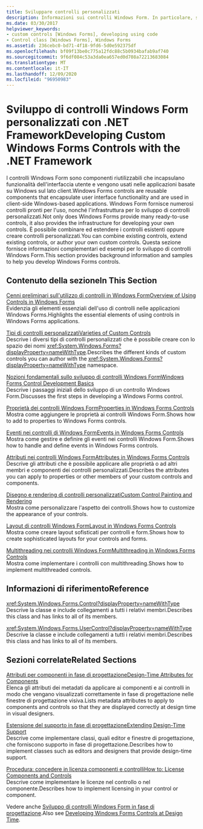 ```yaml
---
title: Sviluppare controlli personalizzati
description: Informazioni sui controlli Windows Form. In particolare, si apprenderà come combinare i controlli esistenti, estendere i controlli esistenti e creare controlli personalizzati.
ms.date: 03/30/2017
helpviewer_keywords:
- custom controls [Windows Forms], developing using code
- Control class [Windows Forms], Windows Forms
ms.assetid: 236cebc0-bd71-4f18-9fd6-5d0e592375df
ms.openlocfilehash: bf09f13be0c775a12fdc88c5b0934bafab9af740
ms.sourcegitcommit: 9f6df084c53a3da0ea657ed0d708a72213683084
ms.translationtype: MT
ms.contentlocale: it-IT
ms.lasthandoff: 12/09/2020
ms.locfileid: "96950983"
---
```

# <a name="developing-custom-windows-forms-controls-with-the-net-framework"></a><span data-ttu-id="7db20-104">Sviluppo di controlli Windows Form personalizzati con .NET Framework</span><span class="sxs-lookup"><span data-stu-id="7db20-104">Developing Custom Windows Forms Controls with the .NET Framework</span></span>

<span data-ttu-id="7db20-105">I controlli Windows Form sono componenti riutilizzabili che incapsulano funzionalità dell'interfaccia utente e vengono usati nelle applicazioni basate su Windows sul lato client.</span><span class="sxs-lookup"><span data-stu-id="7db20-105">Windows Forms controls are reusable components that encapsulate user interface functionality and are used in client-side Windows-based applications.</span></span> <span data-ttu-id="7db20-106">Windows Form fornisce numerosi controlli pronti per l'uso, nonché l'infrastruttura per lo sviluppo di controlli personalizzati.</span><span class="sxs-lookup"><span data-stu-id="7db20-106">Not only does Windows Forms provide many ready-to-use controls, it also provides the infrastructure for developing your own controls.</span></span> <span data-ttu-id="7db20-107">È possibile combinare ed estendere i controlli esistenti oppure creare controlli personalizzati.</span><span class="sxs-lookup"><span data-stu-id="7db20-107">You can combine existing controls, extend existing controls, or author your own custom controls.</span></span> <span data-ttu-id="7db20-108">Questa sezione fornisce informazioni complementari ed esempi per lo sviluppo di controlli Windows Form.</span><span class="sxs-lookup"><span data-stu-id="7db20-108">This section provides background information and samples to help you develop Windows Forms controls.</span></span>  
  
## <a name="in-this-section"></a><span data-ttu-id="7db20-109">Contenuto della sezione</span><span class="sxs-lookup"><span data-stu-id="7db20-109">In This Section</span></span>  

 [<span data-ttu-id="7db20-110">Cenni preliminari sull'utilizzo di controlli in Windows Form</span><span class="sxs-lookup"><span data-stu-id="7db20-110">Overview of Using Controls in Windows Forms</span></span>](overview-of-using-controls-in-windows-forms.md)  
 <span data-ttu-id="7db20-111">Evidenzia gli elementi essenziali dell'uso di controlli nelle applicazioni Windows Forms.</span><span class="sxs-lookup"><span data-stu-id="7db20-111">Highlights the essential elements of using controls in Windows Forms applications.</span></span>  
  
 [<span data-ttu-id="7db20-112">Tipi di controlli personalizzati</span><span class="sxs-lookup"><span data-stu-id="7db20-112">Varieties of Custom Controls</span></span>](varieties-of-custom-controls.md)  
 <span data-ttu-id="7db20-113">Descrive i diversi tipi di controlli personalizzati che è possibile creare con lo spazio dei nomi <xref:System.Windows.Forms?displayProperty=nameWithType>.</span><span class="sxs-lookup"><span data-stu-id="7db20-113">Describes the different kinds of custom controls you can author with the <xref:System.Windows.Forms?displayProperty=nameWithType> namespace.</span></span>  
  
 [<span data-ttu-id="7db20-114">Nozioni fondamentali sullo sviluppo di controlli Windows Form</span><span class="sxs-lookup"><span data-stu-id="7db20-114">Windows Forms Control Development Basics</span></span>](windows-forms-control-development-basics.md)  
 <span data-ttu-id="7db20-115">Descrive i passaggi iniziali dello sviluppo di un controllo Windows Form.</span><span class="sxs-lookup"><span data-stu-id="7db20-115">Discusses the first steps in developing a Windows Forms control.</span></span>  
  
 [<span data-ttu-id="7db20-116">Proprietà dei controlli Windows Form</span><span class="sxs-lookup"><span data-stu-id="7db20-116">Properties in Windows Forms Controls</span></span>](properties-in-windows-forms-controls.md)  
 <span data-ttu-id="7db20-117">Mostra come aggiungere le proprietà ai controlli Windows Form.</span><span class="sxs-lookup"><span data-stu-id="7db20-117">Shows how to add to properties to Windows Forms controls.</span></span>  
  
 [<span data-ttu-id="7db20-118">Eventi nei controlli di Windows Form</span><span class="sxs-lookup"><span data-stu-id="7db20-118">Events in Windows Forms Controls</span></span>](events-in-windows-forms-controls.md)  
 <span data-ttu-id="7db20-119">Mostra come gestire e definire gli eventi nei controlli Windows Form.</span><span class="sxs-lookup"><span data-stu-id="7db20-119">Shows how to handle and define events in Windows Forms controls.</span></span>  
  
 [<span data-ttu-id="7db20-120">Attributi nei controlli Windows Form</span><span class="sxs-lookup"><span data-stu-id="7db20-120">Attributes in Windows Forms Controls</span></span>](attributes-in-windows-forms-controls.md)  
 <span data-ttu-id="7db20-121">Descrive gli attributi che è possibile applicare alle proprietà o ad altri membri e componenti dei controlli personalizzati.</span><span class="sxs-lookup"><span data-stu-id="7db20-121">Describes the attributes you can apply to properties or other members of your custom controls and components.</span></span>  
  
 [<span data-ttu-id="7db20-122">Disegno e rendering di controlli personalizzati</span><span class="sxs-lookup"><span data-stu-id="7db20-122">Custom Control Painting and Rendering</span></span>](custom-control-painting-and-rendering.md)  
 <span data-ttu-id="7db20-123">Mostra come personalizzare l'aspetto dei controlli.</span><span class="sxs-lookup"><span data-stu-id="7db20-123">Shows how to customize the appearance of your controls.</span></span>  
  
 [<span data-ttu-id="7db20-124">Layout di controlli Windows Form</span><span class="sxs-lookup"><span data-stu-id="7db20-124">Layout in Windows Forms Controls</span></span>](layout-in-windows-forms-controls.md)  
 <span data-ttu-id="7db20-125">Mostra come creare layout sofisticati per controlli e form.</span><span class="sxs-lookup"><span data-stu-id="7db20-125">Shows how to create sophisticated layouts for your controls and forms.</span></span>  
  
 [<span data-ttu-id="7db20-126">Multithreading nei controlli Windows Form</span><span class="sxs-lookup"><span data-stu-id="7db20-126">Multithreading in Windows Forms Controls</span></span>](multithreading-in-windows-forms-controls.md)  
 <span data-ttu-id="7db20-127">Mostra come implementare i controlli con multithreading.</span><span class="sxs-lookup"><span data-stu-id="7db20-127">Shows how to implement multithreaded controls.</span></span>  
  
## <a name="reference"></a><span data-ttu-id="7db20-128">Informazioni di riferimento</span><span class="sxs-lookup"><span data-stu-id="7db20-128">Reference</span></span>  

 <xref:System.Windows.Forms.Control?displayProperty=nameWithType>  
 <span data-ttu-id="7db20-129">Descrive la classe e include collegamenti a tutti i relativi membri.</span><span class="sxs-lookup"><span data-stu-id="7db20-129">Describes this class and has links to all of its members.</span></span>  
  
 <xref:System.Windows.Forms.UserControl?displayProperty=nameWithType>  
 <span data-ttu-id="7db20-130">Descrive la classe e include collegamenti a tutti i relativi membri.</span><span class="sxs-lookup"><span data-stu-id="7db20-130">Describes this class and has links to all of its members.</span></span>  
  
## <a name="related-sections"></a><span data-ttu-id="7db20-131">Sezioni correlate</span><span class="sxs-lookup"><span data-stu-id="7db20-131">Related Sections</span></span>  

 <span data-ttu-id="7db20-132">[Attributi per componenti in fase di progettazione](/previous-versions/visualstudio/visual-studio-2013/tk67c2t8(v=vs.120))</span><span class="sxs-lookup"><span data-stu-id="7db20-132">[Design-Time Attributes for Components](/previous-versions/visualstudio/visual-studio-2013/tk67c2t8(v=vs.120))</span></span>  
 <span data-ttu-id="7db20-133">Elenca gli attributi dei metadati da applicare ai componenti e ai controlli in modo che vengano visualizzati correttamente in fase di progettazione nelle finestre di progettazione visiva.</span><span class="sxs-lookup"><span data-stu-id="7db20-133">Lists metadata attributes to apply to components and controls so that they are displayed correctly at design time in visual designers.</span></span>  
  
 <span data-ttu-id="7db20-134">[Estensione del supporto in fase di progettazione](/previous-versions/visualstudio/visual-studio-2013/37899azc(v=vs.120))</span><span class="sxs-lookup"><span data-stu-id="7db20-134">[Extending Design-Time Support](/previous-versions/visualstudio/visual-studio-2013/37899azc(v=vs.120))</span></span>  
 <span data-ttu-id="7db20-135">Descrive come implementare classi, quali editor e finestre di progettazione, che forniscono supporto in fase di progettazione.</span><span class="sxs-lookup"><span data-stu-id="7db20-135">Describes how to implement classes such as editors and designers that provide design-time support.</span></span>  
  
 <span data-ttu-id="7db20-136">[Procedura: concedere in licenza componenti e controlli](/previous-versions/visualstudio/visual-studio-2013/fe8b1eh9(v=vs.120))</span><span class="sxs-lookup"><span data-stu-id="7db20-136">[How to: License Components and Controls](/previous-versions/visualstudio/visual-studio-2013/fe8b1eh9(v=vs.120))</span></span>  
 <span data-ttu-id="7db20-137">Descrive come implementare le licenze nel controllo o nel componente.</span><span class="sxs-lookup"><span data-stu-id="7db20-137">Describes how to implement licensing in your control or component.</span></span>  
  
 <span data-ttu-id="7db20-138">Vedere anche [Sviluppo di controlli Windows Form in fase di progettazione](developing-windows-forms-controls-at-design-time.md).</span><span class="sxs-lookup"><span data-stu-id="7db20-138">Also see [Developing Windows Forms Controls at Design Time](developing-windows-forms-controls-at-design-time.md).</span></span>
